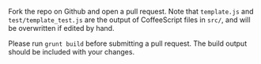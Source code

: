 Fork the repo on Github and open a pull request. Note that `template.js` and `test/template_test.js` are the output of
CoffeeScript files in `src/`, and will be overwritten if edited by hand.

Please run `grunt build` before submitting a pull request. The build output should be included with your changes.
